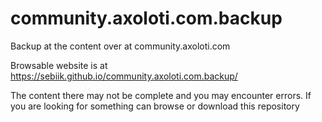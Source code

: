 # community.axoloti.com.backup

Backup at the content over at community.axoloti.com

Browsable website is at https://sebiik.github.io/community.axoloti.com.backup/

The content there may not be complete and you may encounter errors. If you are looking for something can browse or download this repository 
